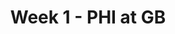 ---
layout: game
title: Week 1 - PHI at GB
season: 2007
game_id: 2007_01_PHI_GB
away_team: PHI
home_team: GB
---
